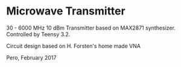 # Microwave Transmitter

30 - 6000 MHz 10 dBm Transmitter based on MAX2871 synthesizer. 
Controlled by Teensy 3.2. 


Circuit design based on H. Forsten's home made VNA

Pero, February 2017